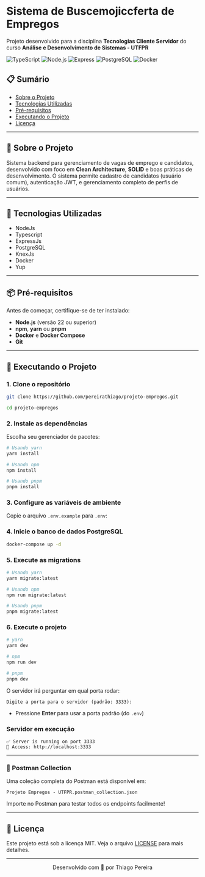 # Sistema de Buscemojiccferta de Empregos

Projeto desenvolvido para a disciplina **Tecnologias Cliente Servidor** do curso **Análise e Desenvolvimento de Sistemas - UTFPR**

![TypeScript](https://img.shields.io/badge/TypeScript-007ACC?style=for-the-badge&logo=typescript&logoColor=white)
![Node.js](https://img.shields.io/badge/Node.js-43853D?style=for-the-badge&logo=node.js&logoColor=white)
![Express](https://img.shields.io/badge/Express.js-404D59?style=for-the-badge)
![PostgreSQL](https://img.shields.io/badge/PostgreSQL-316192?style=for-the-badge&logo=postgresql&logoColor=white)
![Docker](https://img.shields.io/badge/Docker-2496ED?style=for-the-badge&logo=docker&logoColor=white)

## 📋 Sumário

- [Sobre o Projeto](#-sobre-o-projeto)
- [Tecnologias Utilizadas](#-tecnologias-utilizadas)
- [Pré-requisitos](#-pré-requisitos)
- [Executando o Projeto](#-executando-o-projeto)
- [Licença](#-licença)

---

## 🎯 Sobre o Projeto

Sistema backend para gerenciamento de vagas de emprego e candidatos, desenvolvido com foco em **Clean Architecture**, **SOLID** e boas práticas de desenvolvimento. O sistema permite cadastro de candidatos (usuário comum), autenticação JWT, e gerenciamento completo de perfis de usuários.

---

## 🚀 Tecnologias Utilizadas

- NodeJs
- Typescript
- ExpressJs
- PostgreSQL
- KnexJs
- Docker
- Yup

---

## 📦 Pré-requisitos

Antes de começar, certifique-se de ter instalado:

- **Node.js** (versão 22 ou superior)
- **npm**, **yarn** ou **pnpm**
- **Docker** e **Docker Compose**
- **Git**

---

## 🚀 Executando o Projeto

### 1. Clone o repositório

```bash
git clone https://github.com/pereirathiago/projeto-empregos.git

cd projeto-empregos
```

### 2. Instale as dependências

Escolha seu gerenciador de pacotes:

```bash
# Usando yarn
yarn install

# Usando npm
npm install

# Usando pnpm
pnpm install
```


### 3. Configure as variáveis de ambiente

Copie o arquivo `.env.example` para `.env`:


### 4. Inicie o banco de dados PostgreSQL

```bash
docker-compose up -d
```

### 5. Execute as migrations

```bash
# Usando yarn
yarn migrate:latest

# Usando npm
npm run migrate:latest

# Usando pnpm
pnpm migrate:latest
```

### 6. Execute o projeto

```bash
# yarn
yarn dev

# npm
npm run dev

# pnpm
pnpm dev
```

O servidor irá perguntar em qual porta rodar:

```
Digite a porta para o servidor (padrão: 3333): 
```

- Pressione **Enter** para usar a porta padrão (do `.env`)

### Servidor em execução

```
✅ Server is running on port 3333
🚀 Access: http://localhost:3333
```

---

### 📮 Postman Collection

Uma coleção completa do Postman está disponível em:
```
Projeto Empregos - UTFPR.postman_collection.json
```

Importe no Postman para testar todos os endpoints facilmente!

---

## 📝 Licença

Este projeto está sob a licença MIT. Veja o arquivo [LICENSE](LICENSE) para mais detalhes.

---

<div align="center">

Desenvolvido com 💙 por Thiago Pereira

</div>
